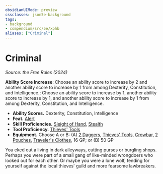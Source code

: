 ```yaml
---
obsidianUIMode: preview
cssclasses: json5e-background
tags:
- background
- compendium/src/5e/xphb
aliases: ["Criminal"]
---
```

# Criminal
*Source: the Free Rules (2024)*  

**Ability Score Increase**: Choose an ability score to increase by 2 and another ability score to increase by 1 from among Dexterity, Constitution, and Intelligence.; Choose an ability score to increase by 1, another ability score to increase by 1, and another ability score to increase by 1 from among Dexterity, Constitution, and Intelligence.

- **Ability Scores.** Dexterity, Constitution, Intelligence  
- **Feat.** [Alert](compendium/feats/alert-xphb.md)  
- **Skill Proficiencies.** [Sleight of Hand](rules/skills.md#Sleight%20of%20Hand), [Stealth](rules/skills.md#Stealth)  
- **Tool Proficiency.** [Thieves' Tools](compendium/items/thieves-tools-xphb.md)  
- **Equipment.** Choose A or B: (A) [2 Daggers](compendium/items/dagger-xphb.md), [Thieves' Tools](compendium/items/thieves-tools-xphb.md), [Crowbar](compendium/items/crowbar-xphb.md), [2 Pouches](compendium/items/pouch-xphb.md), [Traveler's Clothes](compendium/items/travelers-clothes-xphb.md), 16 GP; or (B) 50 GP  

You eked out a living in dark alleyways, cutting purses or burgling shops. Perhaps you were part of a small gang of like-minded wrongdoers who looked out for each other. Or maybe you were a lone wolf, fending for yourself against the local thieves' guild and more fearsome lawbreakers.